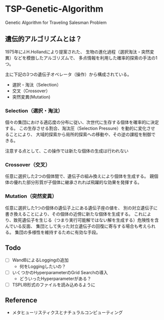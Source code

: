# TSP-Genetic-Algorithm
Genetic Algorithm for Traveling Salesman Problem

## 遺伝的アルゴリズムとは？
1975年にJ.H.Hollandにより提案された、
生物の進化過程（選択淘汰・突然変異）などを模倣したアルゴリズムで、
多点情報を利用した確率的探索の手法の1つ。

主に下記の3つの遺伝子オペレータ（操作）から構成されている。
- 選択・淘汰（Selection）
- 交叉（Crossover）
- 突然変異(Mutation)

### Selection（選択・淘汰）
個々の集団における適応度の分布に従い、次世代に生存する個体を確率的に決定する。
この生存させる割合、淘汰圧（Selection Pressure）を動的に変化させることにより、
大域的探索から局所的探索への移動や、その逆の課程を制御できる。

注意する点として、この操作では新たな個体の生成は行われない

### Crossover（交叉）
任意に選択した2つの個体間で、遺伝子の組み換えにより個体を生成する。
親個体の優れた部分形質が子個体に継承されれば飛躍的な効果を発揮する。

### Mutation（突然変異）
任意に選択した1つの個体の遺伝子上にある遺伝子座の値を、
別の対立遺伝子に書き換えることにより、その個体の近傍に新たな個体を生成する。
これにより、致死遺伝子を生じる（つまり実行可能解ではない解を生成する）危険性を含んでいる反面、
集団として失った対立遺伝子の回復に寄与する場合も考えられる。
集団の多様性を維持するために有効な手段。



## Todo
- [ ] WandBによるLoggingの追加
  - 何をLoggingしたいの？
- [ ] いくつかのHyperparameterのGrid Searchの導入
  - どういったHyperparameterがある？
- [ ] TSPLIB形式のファイルを読み込めるように

## Reference
- メタヒューリスティクスとナチュラルコンピューティング
